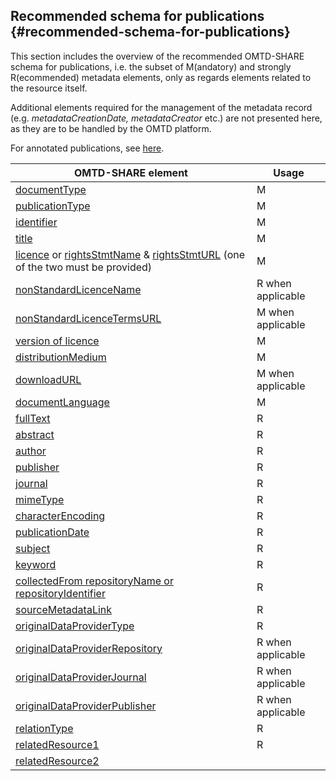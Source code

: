 ## ​Recommended schema for publications {#recommended-schema-for-publications}

This section includes the overview of the recommended OMTD-SHARE schema for publications, i.e. the subset of M(andatory) and strongly R(ecommended) metadata elements, only as regards elements related to the resource itself. 

Additional elements required for the management of the metadata record (e.g. _metadataCreationDate, metadataCreator_ etc.) are not presented here, as they are to be handled by the OMTD platform.

For annotated publications, see [here](/guidelines_for_providers_of_publications/metadata-for-annotated-publications.md).

| OMTD-SHARE element | Usage |
| --- | --- |
| [documentType](/publications_documentType.md) | M |
| [publicationType](/publications_publicationType.md) | M |
| [identifier](/publications_identifier.md) | M |
| [title](/publications_title.md) | M |
| [licence](/publications_licence.md) or [rightsStmtName](/publications_rightsStmtName.md) &amp; [rightsStmtURL](/publications_rightsStmtURL.md) (one of the two must be provided) | M |
| [nonStandardLicenceName](/publications_nonStandardLicenceName.md) | R when applicable |
| [nonStandardLicenceTermsURL](/publications_nonStandardLicenceTermsURL.md) | M when applicable |
| [version of licence](/publications_version_of_licence.md) | Μ |
| [distributionMedium](/publications_distributionMedium.md) | M |
| [downloadURL ](/publications_downloadURL.md)| Μ when applicable |
| [documentLanguage](/publications_documentLanguage.md) | M |
| [fullText](/publications_fullText.md) | R |
| [abstract](/publications_abstract.md) | R |
| [author](/publications_author.md) | R |
| [publisher](/publications_publisher.md) | R |
| [journal](/publications_journal.md) | R |
| [mimeType](/publications_mimeType.md) | R |
| [characterEncoding](/publications_characterEncoding.md) | R |
| [publicationDate](/publications_publicationDate.md) | R |
| [subject ](/publications_subject.md)| R |
| [keyword ](/publications_keyword.md)| R |
| [collectedFrom repositoryName or repositoryIdentifier](/publications_collectedFrom.md)| R |
| [sourceMetadataLink ](/publications_sourceMetadataLink.md)| R |
| [originalDataProviderType ](/publications_originalDataProviderType.md)| R |
| [originalDataProviderRepository ](/publications_originalDataProviderRepository.md)| R when applicable |
| [originalDataProviderJournal ](/publications_originalDataProviderJournal.md)| R when applicable |
| [originalDataProviderPublisher ](/publications_originalDataProviderPublisher.md)| R when applicable |
| [relationType ](/publications_relationType.md)| R |
| [relatedResource1 ](/publications_relatedResource1.md)| R |
| [relatedResource2 ](/publications_relatedResource2.md)|  |



